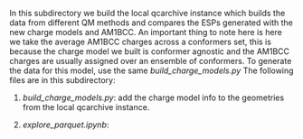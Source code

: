 In this subdirectory we build the local qcarchive instance which builds the data from different QM methods and compares
the ESPs generated with the new charge models and AM1BCC. An important thing to note here is here we take the average AM1BCC charges across a conformers set, this
is because the charge model we built is conformer agnostic and the AM1BCC charges are usually assigned over an ensemble of conformers. 
To generate the data for this model, use the same *build_charge_models.py*
The following files are in this subdirectory: 

1. *build_charge_models.py*: add the charge model info to the geometries from the local qcarchive instance. 

2. *explore_parquet.ipynb*: